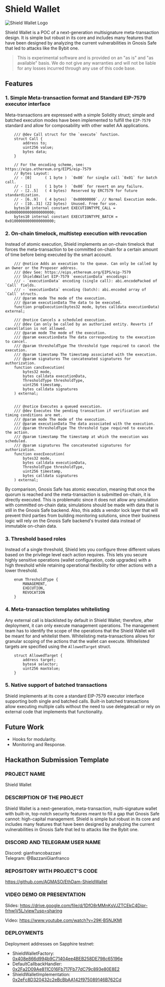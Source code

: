 # Shield Wallet
![Shield Wallet Logo](./img/ShieldWalletLogo.png)

Shield Wallet is a POC of a next-generation multisignature meta-transaction design. It is simple but robust in its core and includes many features that have been designed by analyzing the current vulnerabilities in Gnosis Safe that led to attacks like the Bybit one.

> This is experimental software and is provided on an "as is" and "as available" basis. We do not give any warranties and will not be liable for any losses incurred through any use of this code base.

## Features

### 1. Simple Meta-transaction format and Standard EIP-7579 executor interface

Meta-transactions are expressed with a simple Solidity struct; simple and batched execution modes have been implemented to fulfill the `EIP-7579` standard and allow for composability with other wallet AA applications.

```solidity
    /// @dev Call struct for the `execute` function.
    struct Call {
        address to;
        uint256 value;
        bytes data;
    }

    // For the encoding scheme, see: https://eips.ethereum.org/EIPS/eip-7579
    // Bytes Layout:
    // - [0]      ( 1 byte )  `0x00` for single call `0x01` for batch call.
    // - [1]      ( 1 byte )  `0x00` for revert on any failure.
    // - [2..5]   ( 4 bytes)  Reserved by ERC7579 for future standardization.
    // - [6..9]   ( 4 bytes)  `0x00000000`. // Normal Execution mode.
    // - [10..31] (22 bytes)  Unused. Free for use.
    bytes10 internal constant EXECUTIONTYPE_CALL = 0x00000000000000000000;
    bytes10 internal constant EXECUTIONTYPE_BATCH = 0x01000000000000000000;
```

### 2. On-chain timelock, multistep execution with revocation

Instead of atomic execution, Shield implements an on-chain timelock that forces the meta-transaction to be committed on-chain for a certain amount of time before being executed by the smart account.

```solidity
    /// @notice Adds an execution to the queue. Can only be called by an Owner or the Proposer address.
    /// @dev See: https://eips.ethereum.org/EIPS/eip-7579
    /// ShieldWallet EIP-7579 `executionData` encodings:
    /// - `executionData` encoding (single call): abi.encodePacked of `Call` fields.
    /// - `executionData` encoding (batch): abi.encoded array of `Call` structs.
    /// @param mode The mode of the execution.
    /// @param executionData The data to be executed.
    function propExecution(bytes32 mode, bytes calldata executionData) external;

    /// @notice Cancels a scheduled execution.
    /// @dev Can only be called by an authorized entity. Reverts if cancellation is not allowed.
    /// @param mode The mode of the execution.
    /// @param executionData The data corresponding to the execution to cancel.
    /// @param thresholdType The threshold type required to cancel the execution.
    /// @param timestamp The timestamp associated with the execution.
    /// @param signatures The concatenated signatures for authorization.
    function cancExecution(
        bytes32 mode,
        bytes calldata executionData,
        ThresholdType thresholdType,
        uint256 timestamp,
        bytes calldata signatures
    ) external;


    /// @notice Executes a queued execution.
    /// @dev Executes the pending transaction if verification and timing conditions are met.
    /// @param mode The mode of the execution.
    /// @param executionData The data associated with the execution.
    /// @param thresholdType The threshold type required to execute the action.
    /// @param timestamp The timestamp at which the execution was scheduled.
    /// @param signatures The concatenated signatures for authorization.
    function execExecution(
        bytes32 mode,
        bytes calldata executionData,
        ThresholdType thresholdType,
        uint256 timestamp,
        bytes calldata signatures
    ) external;
```

By comparison, Gnosis Safe has atomic execution, meaning that once the quorum is reached and the meta-transaction is submitted on-chain, it is directly executed. This is problematic since it does not allow any simulation with committed on-chain data; simulations should be made with data that is still in the Gnosis Safe backend. Also, this adds a vendor lock layer that will prevent third parties from building monitoring solutions, since their business logic will rely on the Gnosis Safe backend's trusted data instead of immutable on-chain data.

### 3. Threshold based roles

Instead of a single threshold, Shield lets you configure three different values based on the privilege level each action requires. This lets you secure highly sensitive operations (wallet configuration, code upgrades) with a high threshold while retaining operational flexibility for other actions with a lower threshold.

```solidity
    enum ThresholdType {
        MANAGEMENT,
        EXECUTION,
        REVOCATION
    }
```

### 4. Meta-transaction templates whitelisting

Any external call is blacklisted by default in Shield Wallet; therefore, after deployment, it can only execute management operations. The management team has to identify the scope of the operations that the Shield Wallet will be meant for and whitelist them. Whitelisting meta-transactions allows for granular scoping of the actions that the wallet can execute. Whitelisted targets are specified using the `AllowedTarget` struct.

```solidity
    struct AllowedTarget {
        address target;
        bytes4 selector;
        uint256 maxValue;
    }
```

### 5. Native support of batched transactions

Shield implements at its core a standard EIP-7579 executor interface supporting both single and batched calls. Built-in batched transactions allow executing multiple calls without the need to use delegatecall or rely on external code that implements that functionality.

## Future Work

- Hooks for modularity.
- Monitoring and Response.

## Hackathon Submission Template

### PROJECT NAME

Shield Wallet

### DESCRIPTION OF THE PROJECT

Shield Wallet is a next-generation, meta-transaction, multi-signature wallet with built-in, top-notch security features meant to fill a gap that Gnosis Safe cannot: high-capital management. Shield is simple but robust in its core and includes many features that have been designed by analyzing the current vulnerabilities in Gnosis Safe that led to attacks like the Bybit one.

### DISCORD AND TELEGRAM USER NAME

Discord: gianfrancobazzani  
Telegram: @BazzaniGianfranco

### REPOSITORY WITH PROJECT'S CODE

https://github.com/AGMASO/EthDam-ShieldWallet

### VIDEO DEMO OR PRESENTATION

Slides: https://drive.google.com/file/d/1DfO8rMMnKsVJZTCEkC4Dipr-frhwjV5L/view?usp=sharing

Video: https://www.youtube.com/watch?v=29K-B5NJKMI

### DEPLOYMENTS

Deployment addresses on Sapphire testnet:

- ShieldWalletFactory: [0x408e866d994b9C71404ee4BEB258DE798c65196e](https://explorer.oasis.io/testnet/sapphire/address/0x408e866d994b9C71404ee4BEB258DE798c65196e)
- DefaultCallbackHandler: [0x2Fa2D09Ae811C016Fb717Fb77dC79c893e80E8E2](https://explorer.oasis.io/testnet/sapphire/address/0x2Fa2D09Ae811C016Fb717Fb77dC79c893e80E8E2)
- ShieldWalletImplementation: [0x2eFc8D320432c2eBcBbAA142f975089146B762Cd](https://explorer.oasis.io/testnet/sapphire/address/0x2eFc8D320432c2eBcBbAA142f975089146B762Cd)
